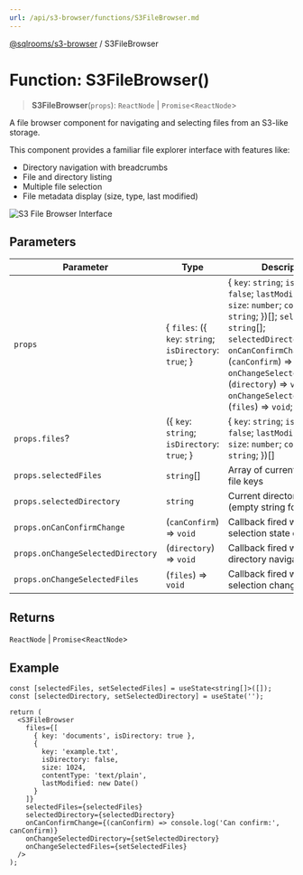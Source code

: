 ```yaml
---
url: /api/s3-browser/functions/S3FileBrowser.md
---
```

[@sqlrooms/s3-browser](../index.md) / S3FileBrowser

# Function: S3FileBrowser()

> **S3FileBrowser**(`props`): `ReactNode` | `Promise`<`ReactNode`>

A file browser component for navigating and selecting files from an S3-like storage.

This component provides a familiar file explorer interface with features like:

* Directory navigation with breadcrumbs
* File and directory listing
* Multiple file selection
* File metadata display (size, type, last modified)

![S3 File Browser Interface](https://github.com/user-attachments/assets/dd79fbb9-c487-4050-96ef-81cff39930d3)

## Parameters

| Parameter | Type | Description |
| ------ | ------ | ------ |
| `props` | { `files`: ({ `key`: `string`; `isDirectory`: `true`; } | { `key`: `string`; `isDirectory`: `false`; `lastModified`: `Date`; `size`: `number`; `contentType`: `string`; })\[]; `selectedFiles`: `string`\[]; `selectedDirectory`: `string`; `onCanConfirmChange`: (`canConfirm`) => `void`; `onChangeSelectedDirectory`: (`directory`) => `void`; `onChangeSelectedFiles`: (`files`) => `void`; } | The component props |
| `props.files`? | ({ `key`: `string`; `isDirectory`: `true`; } | { `key`: `string`; `isDirectory`: `false`; `lastModified`: `Date`; `size`: `number`; `contentType`: `string`; })\[] | Array of files and directories to display |
| `props.selectedFiles` | `string`\[] | Array of currently selected file keys |
| `props.selectedDirectory` | `string` | Current directory path (empty string for root) |
| `props.onCanConfirmChange` | (`canConfirm`) => `void` | Callback fired when selection state changes |
| `props.onChangeSelectedDirectory` | (`directory`) => `void` | Callback fired when directory navigation occurs |
| `props.onChangeSelectedFiles` | (`files`) => `void` | Callback fired when file selection changes |

## Returns

`ReactNode` | `Promise`<`ReactNode`>

## Example

```tsx
const [selectedFiles, setSelectedFiles] = useState<string[]>([]);
const [selectedDirectory, setSelectedDirectory] = useState('');

return (
  <S3FileBrowser
    files={[
      { key: 'documents', isDirectory: true },
      {
        key: 'example.txt',
        isDirectory: false,
        size: 1024,
        contentType: 'text/plain',
        lastModified: new Date()
      }
    ]}
    selectedFiles={selectedFiles}
    selectedDirectory={selectedDirectory}
    onCanConfirmChange={(canConfirm) => console.log('Can confirm:', canConfirm)}
    onChangeSelectedDirectory={setSelectedDirectory}
    onChangeSelectedFiles={setSelectedFiles}
  />
);
```
